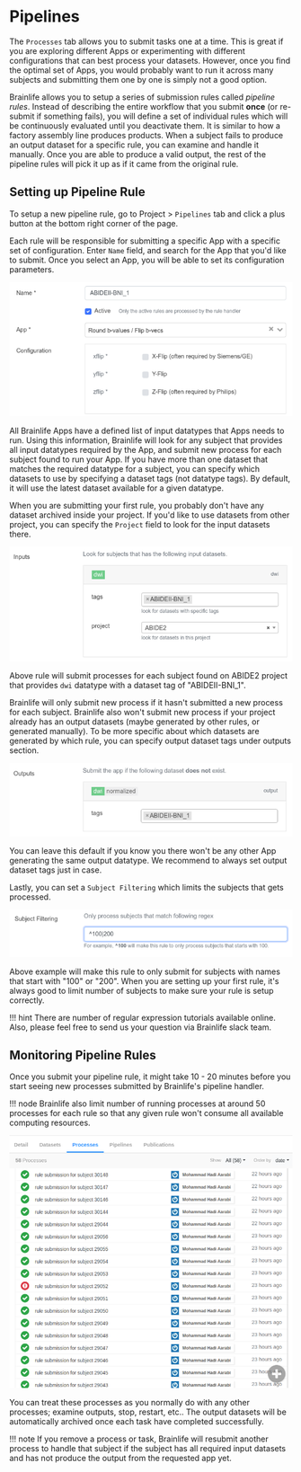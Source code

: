 # Pipelines

The `Processes` tab allows you to submit tasks one at a time. This is great if you are exploring different Apps or experimenting with different configurations that can best process your datasets. However, once you find the optimal set of Apps, you would probably want to run it across many subjects and submitting them one by one is simply not a good option.

<!--
When you are processing a large number of subjects, it is often inevitable that some subject would require a different set of configuration, or simply not possible to process at all. This might be due to data quality issue, incorrect metadata, etc. With a common workflow orchestration systems, you are often tasked to develop a workflow script or some sort, submit it, and keep up with witch subjects has failed on which part of the workflow so that you can repeatedly re-submit a partial workflow until all subjects are processed.
-->

Brainlife allows you to setup a series of submission rules called *pipeline rules*. Instead of describing the entire workflow that you submit **once** (or re-submit if something fails), you will define a set of individual rules which will be continuously evaluated until you deactivate them. It is similar to how a factory assembly line produces products. When a subject fails to produce an output dataset for a specific rule, you can examine and handle it manually. Once you are able to produce a valid output, the rest of the pipeline rules will pick it up as if it came from the original rule. 

<!--
We believe our rule based submission system is easier to setup, and more error tolerant that more conventional orchestration methods (it is also much easier to implement).
-->

## Setting up Pipeline Rule

To setup a new pipeline rule, go to Project > `Pipelines` tab and click a plus button at the bottom right corner of the page.

Each rule will be responsible for submitting a specific App with a specific set of configuration. Enter `Name` field, and search for the App that you'd like to submit. Once you select an App, you will be able to set its configuration parameters.

![pipeline.app](/img/pipeline.app.png)

All Brainlife Apps have a defined list of input datatypes that Apps needs to run. Using this information, Brainlife will look for any subject that provides all input datatypes required by the App, and submit new process for each subject found to run your App. If you have more than one dataset that matches the required datatype for a subject, you can specify which datasets to use by specifying a dataset tags (not datatype tags). By default, it will use the latest dataset available for a given datatype.

When you are submitting your first rule, you probably don't have any dataset archived inside your project. If you'd like to use datasets from other project, you can specify the `Project` field to look for the input datasets there.

![pipeline.input](/img/pipeline.input.png)

Above rule will submit processes for each subject found on ABIDE2 project that provides `dwi` datatype with a dataset tag of "ABIDEII-BNI_1".

Brainlife will only submit new process if it hasn't submitted a new process for each subject. Brainlife also won't submit new process if your project already has an output datasets (maybe generated by other rules, or generated manually). To be more specific about which datasets are generated by which rule, you can specify output dataset tags under outputs section.

![pipeline.output](/img/pipeline.output.png)

You can leave this default if you know you there won't be any other App generating the same output datatype. We recommend to always set output dataset tags just in case.

Lastly, you can set a `Subject Filtering` which limits the subjects that gets processed.

![pipeline.filter](/img/pipeline.filter.png)

Above example will make this rule to only submit for subjects with names that start with "100" or "200". When you are setting up your first rule, it's always good to limit number of subjects to make sure your rule is setup correctly.

!!! hint
    There are number of regular expression tutorials available online. Also, please feel free to send us your question via Brainlife slack team.

## Monitoring Pipeline Rules

Once you submit your pipeline rule, it might take 10 - 20 minutes before you start seeing new processes submitted by Brainlife's pipeline handler. 

!!! node
    Brainlife also limit number of running processes at around 50 processes for each rule so that any given rule won't consume all available computing resources.

![pipeline.processes](/img/pipeline.processes.png)

You can treat these processes as you normally do with any other processes; examine outputs, stop, restart, etc.. The output datasets will be automatically archived once each task have completed successfully.

!!! note
    If you remove a process or task, Brainlife will resubmit another process to handle that subject if the subject has all required input datasets and has not produce the output from the requested app yet.

